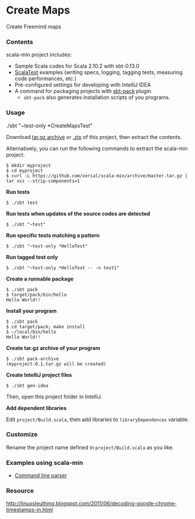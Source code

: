 Create Maps
===========

Create Freemind maps 

### Contents

scala-min project includes:
- Sample Scala codes for Scala 2.10.2 with sbt-0.13.0
- [ScalaTest](http://www.scalatest.org/) examples (writing specs, logging, tagging tests, measuring code performances, etc.)
- Pre-configured settings for developing with IntelliJ IDEA
- A command for packaging projects with [sbt-pack](http://github.com/xerial/sbt-pack) plugin.
  - `sbt-pack` also generates installation scripts of you programs.

### Usage

./sbt "~test-only *CreateMapsTest"

Download [tar.gz archive](https://github.com/xerial/scala-min/archive/master.tar.gz) or [.zip](https://github.com/xerial/scala-min/archive/master.zip) of this project, then extract the contents.

Alternatively, you can run the following commands to extract the scala-min project:

    $ mkdir myproject
    $ cd myproject
    $ curl -L https://github.com/xerial/scala-min/archive/master.tar.gz | tar xvz --strip-components=1


**Run tests**

    $ ./sbt test

**Run tests when updates of the source codes are detected**
   
    $ ./sbt "~test"

**Run specific tests matching a pattern**

    $ ./sbt "~test-only *HelloTest"

**Run tagged test only**

    $ ./sbt "~test-only *HelloTest -- -n test1"

**Create a runnable package**
  
    $ ./sbt pack
    $ target/pack/bin/hello
    Hello World!!

**Install your program**

    $ ./sbt pack
    $ cd target/pack; make install
    $ ~/local/bin/hello
    Hello World!!

**Create tar.gz archive of your program**
    
    $ ./sbt pack-archive
    (myproject-0.1.tar.gz will be created)

**Create IntelliJ project files**

    $ ./sbt gen-idea

Then, open this project folder in IntelliJ.

**Add dependent libraries**

Edit `project/Build.scala`, then add libraries to `libraryDependences` variable.

### Customize

Rename the project name defined in `project/Build.scala` as you like.

### Examples using scala-min

- [Command line parser](https://github.com/xerial/sbt-pack/tree/develop/src/sbt-test/sbt-pack/command-launcher)

### Resource

http://linuxsleuthing.blogspot.com/2011/06/decoding-google-chrome-timestamps-in.html
